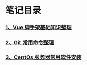 # 笔记目录

### [1、Vue 脚手架基础知识整理](https://note.longdada.me/vue-cli.html)

### [2、Git 常用命令整理](https://note.longdada.me/git.html)

### [3、CentOs 服务器常用软件安装](https://note.longdada.me/centos.html)
